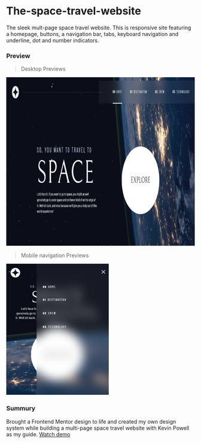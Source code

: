 # The-space-travel-website
The sleek mult-page space travel website. This is responsive site featuring a homepage, buttons, a navigation bar, tabs, keyboard navigation and underline, dot and number indicators.

### Preview

> Desktop Previews

<img src="preview/homepage-desktop.png" height="450">

> Mobile navigation Previews

<img src="preview/homepage-mobile-nav.PNG" height="350">

### Summury
Brought a Frontend Mentor design to life and created my own design system while building a multi-page space travel website with Kevin Powell as my guide.
[Watch demo]()
